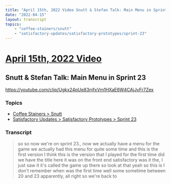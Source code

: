 ```yaml
---
title: "April 15th, 2022 Video Snutt & Stefan Talk: Main Menu in Sprint 23"
date: "2022-04-15"
layout: transcript
topics:
    - "coffee-stainers/snutt"
    - "satisfactory-updates/satisfactory-prototypes/sprint-23"
---
```

# [April 15th, 2022 Video](../2022-04-15.md)
## Snutt & Stefan Talk: Main Menu in Sprint 23
https://youtube.com/clip/Ugkx24pUe83njfxVm1HXaE6W4CAjJvFr7Zex

### Topics
* [Coffee Stainers > Snutt](../topics/coffee-stainers/snutt.md)
* [Satisfactory Updates > Satisfactory Prototypes > Sprint 23](../topics/satisfactory-updates/satisfactory-prototypes/sprint-23.md)

### Transcript

> so so now we're on sprint 23., now we actually have a menu for the game we actually had this menu for quite some time and this is the first version I think this is the version that I played for the first time did we have the title here it was on the front end satisfactory was it the, I just saw it it's called the game up there so look at that yeah so this is I don't remember when was the first time well some sometime between 20 and 23 apparently, all right so we're back to
